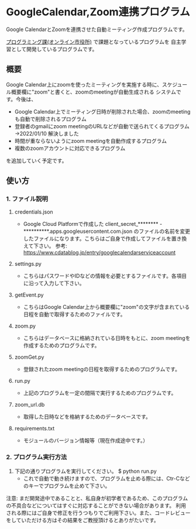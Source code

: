 # GoogleCalendar,Zoom連携プログラム

Google CalendarとZoomを連携させた自動ミーティング作成プログラムです。

[プログラミング課(オンライン市役所)](https://www.facebook.com/groups/144196560765520) で課題となっているプログラムを
自主学習として開発しているプログラムです。


## 概要

Google Calendar上にzoomを使ったミーティングを実施する時に、スケジュール概要欄に"zoom"と書くと、zoomのmeetingが自動生成される
システムです。今後は、

- Google Calendar上でミーティング日時が削除された場合、zoomのmeetingも自動で削除されるプログラム
- 登録者のgmailにzoom meetingのURLなどが自動で送られてくるプログラム
  →2022/01/10 解決しました
- 時間が重ならないようにzoom meetingを自動作成するプログラム
- 複数のzoomアカウントに対応できるプログラム

を追加していく予定です。


## 使い方


### 1. ファイル説明

1. credentials.json
   - Google Cloud Platformで作成した client_secret_******** - **********.apps.googleusercontent.com.json
     のファイルの名前を変更したファイルになります。こちらはご自身で作成してファイルを置き換えて下さい。
   参考: https://www.cdatablog.jp/entry/googlecalendarserviceaccount
   
2. settings.py
   - こちらはパスワードやIDなどの情報を必要とするファイルです。各項目に沿って入力して下さい。

3. getEvent.py
   - こちらはGoogle Calendar上から概要欄に"zoom"の文字が含まれている日程を自動で取得するためのファイルです。

4. zoom.py
   - こちらはデータベースに格納されている日時をもとに、zoom meetingを作成するためのプログラムです。

5. zoomGet.py
   -  登録されたzoom meetingの日程を取得するためのプログラムです。

6. run.py
   -  上記のプログラムを一定の間隔で実行するためのプログラムです。

7. zoom_url.db
   -  取得した日時などを格納するためのデータベースです。

8. requirements.txt
   -  モジュールのバージョン情報等（現在作成途中です。）


### 2. プログラム実行方法

1. 下記の通りプログラムを実行してください。
    $ python run.py
   - これで自動で動き続けますので、プログラムを止める際には、Ctr-Cなどのキーでプログラムを止めて下さい。



注意: まだ開発途中であることと、私自身が初学者であるため、このプログラムの不具合などについてはすぐに対応することができない場合があります。
利用される際にはご自身で修正を行うつもりでご利用下さい。また、コードレビューをしていただける方はその結果をご教授頂けるとありがたいです。
